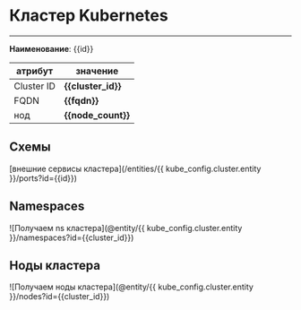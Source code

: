 # Кластер Kubernetes
***  
**Наименование**: {{id}}

| атрибут    | значение           |
|------------|--------------------|
| Cluster ID | **{{cluster_id}}** |
| FQDN | **{{fqdn}}**       |
| нод        | **{{node_count}}** |
## Схемы

[внешние сервисы кластера](/entities/{{ kube_config.cluster.entity }}/ports?id={{id}})

## Namespaces
![Получаем ns кластера](@entity/{{ kube_config.cluster.entity }}/namespaces?id={{cluster_id}})

## Ноды кластера
![Получаем ноды кластера](@entity/{{ kube_config.cluster.entity }}/nodes?id={{cluster_id}})




